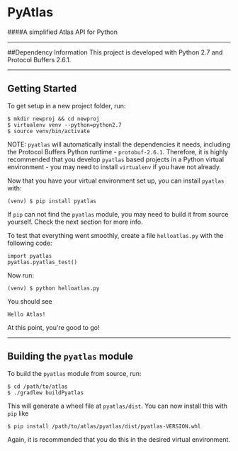 # PyAtlas
####A simplified Atlas API for Python

----
##Dependency Information
This project is developed with Python 2.7 and Protocol Buffers 2.6.1.

----
## Getting Started
To get setup in a new project folder, run:

    $ mkdir newproj && cd newproj
    $ virtualenv venv --python=python2.7
    $ source venv/bin/activate

NOTE: `pyatlas` will automatically install the dependencies it needs, including the Protocol Buffers Python runtime - `protobuf-2.6.1`. Therefore, it is highly recommended that you develop `pyatlas` based projects in a Python virtual environment - you may need to install `virtualenv` if you have not already. 

Now that you have your virtual environment set up, you can install `pyatlas` with:

    (venv) $ pip install pyatlas

If `pip` can not find the `pyatlas` module, you may need to build it from source yourself. Check the next section for more info.

To test that everything went smoothly, create a file `helloatlas.py` with the following code:

    import pyatlas
    pyatlas.pyatlas_test()

Now run:

    (venv) $ python helloatlas.py

You should see

    Hello Atlas!

At this point, you're good to go!

----
## Building the `pyatlas` module
To build the `pyatlas` module from source, run:

    $ cd /path/to/atlas
    $ ./gradlew buildPyatlas

This will generate a wheel file at `pyatlas/dist`. You can now install this with `pip` like

    $ pip install /path/to/atlas/pyatlas/dist/pyatlas-VERSION.whl

Again, it is recommended that you do this in the desired virtual environment.
